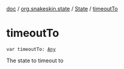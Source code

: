 [doc](../../index.md) / [org.snakeskin.state](../index.md) / [State](index.md) / [timeoutTo](./timeout-to.md)

# timeoutTo

`var timeoutTo: `[`Any`](https://kotlinlang.org/api/latest/jvm/stdlib/kotlin/-any/index.html)

The state to timeout to

